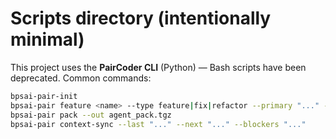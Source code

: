 # Scripts directory (intentionally minimal)

This project uses the **PairCoder CLI** (Python) — Bash scripts have been deprecated.
Common commands:

```bash
bpsai-pair-init
bpsai-pair feature <name> --type feature|fix|refactor --primary "..." --phase "..."
bpsai-pair pack --out agent_pack.tgz
bpsai-pair context-sync --last "..." --next "..." --blockers "..."
```
